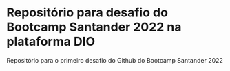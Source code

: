 # Repositório para desafio do Bootcamp Santander 2022 na plataforma DIO
Repositório para o primeiro desafio do Github do Bootcamp Santander 2022
